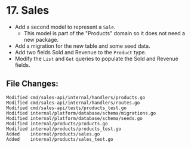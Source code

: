 # 17. Sales

- Add a second model to represent a `Sale`.
  - This model is part of the "Products" domain so it does not need a new package.
- Add a migration for the new table and some seed data.
- Add two fields Sold and Revenue to the `Product` type.
- Modify the `List` and `Get` queries to populate the Sold and Revenue fields.


## File Changes:

```
Modified cmd/sales-api/internal/handlers/products.go
Modified cmd/sales-api/internal/handlers/routes.go
Modified cmd/sales-api/tests/products_test.go
Modified internal/platform/database/schema/migrations.go
Modified internal/platform/database/schema/seeds.go
Modified internal/products/products.go
Modified internal/products/products_test.go
Added    internal/products/sales.go
Added    internal/products/sales_test.go
```